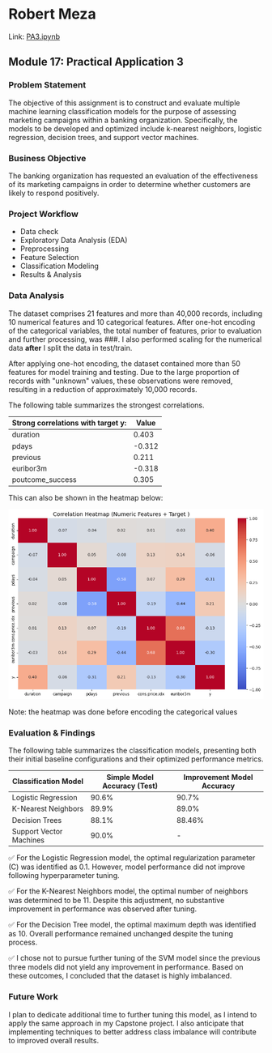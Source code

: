 # Robert Meza
Link: [PA3.ipynb](PA3.ipynb)

## Module 17: Practical Application 3

### Problem Statement
The objective of this assignment is to construct and evaluate multiple machine learning classification models for the purpose of assessing marketing campaigns within a banking organization. Specifically, the models to be developed and optimized include k-nearest neighbors, logistic regression, decision trees, and support vector machines. 

### Business Objective
The banking organization has requested an evaluation of the effectiveness of its marketing campaigns in order to determine whether customers are likely to respond positively.

###  Project Workflow
- Data check
- Exploratory Data Analysis (EDA)
- Preprocessing
- Feature Selection
- Classification Modeling
- Results & Analysis

### Data Analysis
The dataset comprises 21 features and more than 40,000 records, including 10 numerical features and 10 categorical features. After one-hot encoding of the categorical variables, the total number of features, prior to evaluation and further processing, was ###. I also performed scaling for the numerical data **after** I split the data in test/train. 

After applying one-hot encoding, the dataset contained more than 50 features for model training and testing. Due to the large proportion of records with "unknown" values, these observations were removed, resulting in a reduction of approximately 10,000 records.

The following table summarizes the strongest correlations.

| Strong correlations with target y: | Value |
| --- | --- |
| duration | 0.403 |
| pdays | -0.312 |
| previous | 0.211 |
| euribor3m | -0.318 |
| poutcome_success | 0.305 |

This can also be shown in the heatmap below: 

![image](image/heatmap.png)

Note: the heatmap was done before encoding the categorical values

### Evaluation & Findings

The following table summarizes the classification models, presenting both their initial baseline configurations and their optimized performance metrics.

| Classification Model | Simple Model Accuracy (Test) | Improvement Model Accuracy |
| --- | --- | --- |
| Logistic Regression | 90.6% | 90.7% |
| K-Nearest Neighbors | 89.9%  | 89.0% | 
| Decision Trees | 88.1% | 88.46% |
| Support Vector Machines | 90.0% | - |

✅ For the Logistic Regression model, the optimal regularization parameter (C) was identified as 0.1. However, model performance did not improve following hyperparameter tuning.

✅ For the K-Nearest Neighbors model, the optimal number of neighbors was determined to be 11. Despite this adjustment, no substantive improvement in performance was observed after tuning.

✅ For the Decision Tree model, the optimal maximum depth was identified as 10. Overall performance remained unchanged despite the tuning process.

✅ I chose not to pursue further tuning of the SVM model since the previous three models did not yield any improvement in performance. Based on these outcomes, I concluded that the dataset is highly imbalanced.

### Future Work

I plan to dedicate additional time to further tuning this model, as I intend to apply the same approach in my Capstone project. I also anticipate that implementing techniques to better address class imbalance will contribute to improved overall results.




